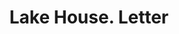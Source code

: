 ---
doi: 10.7916/D8ST91XC
date_other: '1870'
date_other_textual: 1870-1879
form: correspondence
genre:
- Letters (correspondence)
name:
- Lake House
object_in_context_url: https://biggert.cul.columbia.edu/items/view/ave_biggert_00925
subject_hierarchical_geographic:
- Lake George, New York, United States
subject_name:
- Lake House
title: Lake House. Letter
sort_title: Lake House. Letter
call_number: ave_biggert_00925
coordinates:
- 43.42444444444444,-73.71527777777779
pid: ave_biggert_00925
identifiers: ave_biggert_00925
thumbnail: https://derivativo-1.library.columbia.edu/iiif/2/ldpd:345968/full/!256,256/0/native.jpg
permalink: "/items/ave_biggert_00925/"
layout: iiif-image-page
---